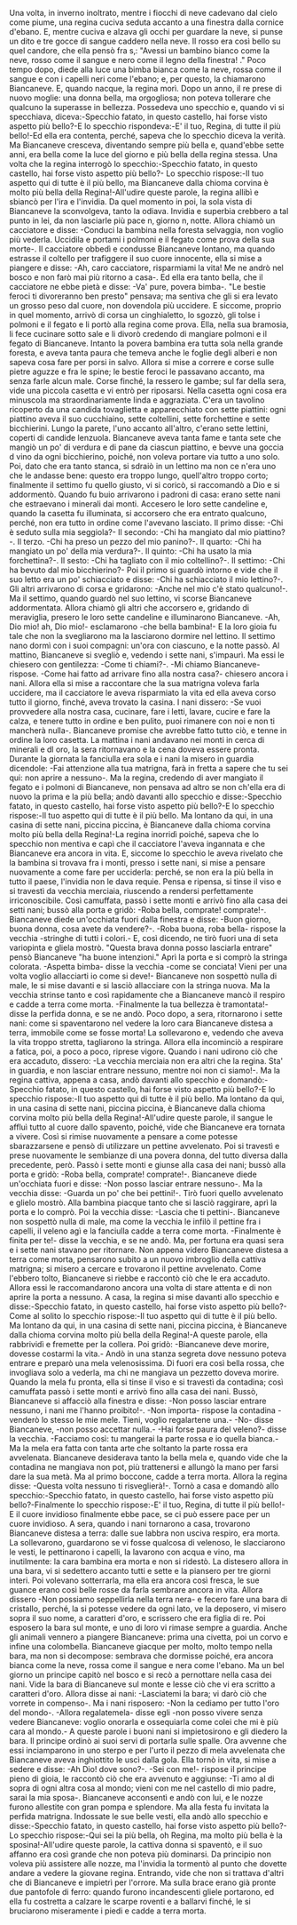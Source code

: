 Una volta, in inverno inoltrato, mentre i fiocchi di neve cadevano dal cielo come piume, una regina cuciva seduta accanto a una finestra dalla cornice d'ebano. E, mentre cuciva e alzava gli occhi per guardare la neve, si punse un dito e tre gocce di sangue caddero nella neve. Il rosso era così bello su quel candore, che ella pensò fra s‚: "Avessi un bambino bianco come la neve, rosso come il sangue e nero come il legno della finestra! ." Poco tempo dopo, diede alla luce una bimba bianca come la neve, rossa come il sangue e con i capelli neri come l'ebano; e, per questo, la chiamarono Biancaneve. E, quando nacque, la regina morì. Dopo un anno, il re prese di nuovo moglie: una donna bella, ma orgogliosa; non poteva tollerare che qualcuno la superasse in bellezza. Possedeva uno specchio e, quando vi si specchiava, diceva:-Specchio fatato, in questo castello, hai forse visto aspetto più bello?-E lo specchio rispondeva:-E' il tuo, Regina, di tutte il più bello!-Ed ella era contenta, perché‚ sapeva che lo specchio diceva la verità. Ma Biancaneve cresceva, diventando sempre più bella e, quand'ebbe sette anni, era bella come la luce del giorno e più bella della regina stessa. Una volta che la regina interrogò lo specchio:-Specchio fatato, in questo castello, hai forse visto aspetto più bello?- Lo specchio rispose:-Il tuo aspetto qui di tutte è il più bello, ma Biancaneve dalla chioma corvina è molto più bella della Regina!-All'udire queste parole, la regina allibì e sbiancò per l'ira e l'invidia. Da quel momento in poi, la sola vista di Biancaneve la sconvolgeva, tanto la odiava. Invidia e superbia crebbero a tal punto in lei, da non lasciarle più pace n‚ giorno n‚ notte. Allora chiamò un cacciatore e disse: -Conduci la bambina nella foresta selvaggia, non voglio più vederla. Uccidila e portami i polmoni e il fegato come prova della sua morte-. Il cacciatore obbedì e condusse Biancaneve lontano, ma quando estrasse il coltello per trafiggere il suo cuore innocente, ella si mise a piangere e disse: -Ah, caro cacciatore, risparmiami la vita! Me ne andrò nel bosco e non farò mai più ritorno a casa-. Ed ella era tanto bella, che il cacciatore ne ebbe pietà e disse: -Va' pure, povera bimba-. "Le bestie feroci ti divoreranno ben presto" pensava; ma sentiva che gli si era levato un grosso peso dal cuore, non dovendola più uccidere. E siccome, proprio in quel momento, arrivò di corsa un cinghialetto, lo sgozzò, gli tolse i polmoni e il fegato e li portò alla regina come prova. Ella, nella sua bramosia, li fece cucinare sotto sale e li divorò credendo di mangiare polmoni e il fegato di Biancaneve. Intanto la povera bambina era tutta sola nella grande foresta, e aveva tanta paura che temeva anche le foglie degli alberi e non sapeva cosa fare per porsi in salvo. Allora si mise a correre e corse sulle pietre aguzze e fra le spine; le bestie feroci le passavano accanto, ma senza farle alcun male. Corse finché‚ la ressero le gambe; sul far della sera, vide una piccola casetta e vi entrò per riposarsi. Nella casetta ogni cosa era minuscola ma straordinariamente linda e aggraziata. C'era un tavolino ricoperto da una candida tovaglietta e apparecchiato con sette piattini: ogni piattino aveva il suo cucchiaino, sette coltellini, sette forchettine e sette bicchierini. Lungo la parete, l'uno accanto all'altro, c'erano sette lettini, coperti di candide lenzuola. Biancaneve aveva tanta fame e tanta sete che mangiò un po' di verdura e di pane da ciascun piattino, e bevve una goccia d vino da ogni bicchierino, poiché‚ non voleva portare via tutto a uno solo. Poi, dato che era tanto stanca, si sdraiò in un lettino ma non ce n'era uno che le andasse bene: questo era troppo lungo, quell'altro troppo corto; finalmente il settimo fu quello giusto, vi si coricò, si raccomandò a Dio e si addormentò. Quando fu buio arrivarono i padroni di casa: erano sette nani che estraevano i minerali dai monti. Accesero le loro sette candeline e, quando la casetta fu illuminata, si accorsero che era entrato qualcuno, perché‚ non era tutto in ordine come l'avevano lasciato. Il primo disse: -Chi è seduto sulla mia seggiola?- Il secondo: -Chi ha mangiato dal mio piattino?-. Il terzo. -Chi ha preso un pezzo del mio panino?-. Il quarto: -Chi ha mangiato un po' della mia verdura?-. Il quinto: -Chi ha usato la mia forchettina?-. Il sesto: -Chi ha tagliato con il mio coltellino?-. Il settimo: -Chi ha bevuto dal mio bicchierino?- Poi il primo si guardò intorno e vide che il suo letto era un po' schiacciato e disse: -Chi ha schiacciato il mio lettino?-. Gli altri arrivarono di corsa e gridarono: -Anche nel mio c'è stato qualcuno!-. Ma il settimo, quando guardò nel suo lettino, vi scorse Biancaneve addormentata. Allora chiamò gli altri che accorsero e, gridando di meraviglia, presero le loro sette candeline e illuminarono Biancaneve. -Ah, Dio mio! ah, Dio mio!- esclamarono -che bella bambina!- E la loro gioia fu tale che non la svegliarono ma la lasciarono dormire nel lettino. Il settimo nano dormì con i suoi compagni: un'ora con ciascuno, e la notte passò. Al mattino, Biancaneve si svegliò e, vedendo i sette nani, s'impaurì. Ma essi le chiesero con gentilezza: -Come ti chiami?-. -Mi chiamo Biancaneve- rispose. -Come hai fatto ad arrivare fino alla nostra casa?- chiesero ancora i nani. Allora ella si mise a raccontare che la sua matrigna voleva farla uccidere, ma il cacciatore le aveva risparmiato la vita ed ella aveva corso tutto il giorno, finché‚ aveva trovato la casina. I nani dissero: -Se vuoi provvedere alla nostra casa, cucinare, fare i letti, lavare, cucire e fare la calza, e tenere tutto in ordine e ben pulito, puoi rimanere con noi e non ti mancherà nulla-. Biancaneve promise che avrebbe fatto tutto ciò, e tenne in ordine la loro casetta. La mattina i nani andavano nei monti in cerca di minerali e dl oro, la sera ritornavano e la cena doveva essere pronta. Durante la giornata la fanciulla era sola e i nani la misero in guardia dicendole: -Fai attenzione alla tua matrigna, farà in fretta a sapere che tu sei qui: non aprire a nessuno-. Ma la regina, credendo di aver mangiato il fegato e i polmoni di Biancaneve, non pensava ad altro se non ch'ella era di nuovo la prima e la più bella; andò davanti allo specchio e disse:-Specchio fatato, in questo castello, hai forse visto aspetto più bello?-E lo specchio rispose:-Il tuo aspetto qui di tutte è il più bello. Ma lontano da qui, in una casina di sette nani, piccina piccina, è Biancaneve dalla chioma corvina molto più bella della Regina!-La regina inorridì poiché‚ sapeva che lo specchio non mentiva e capì che il cacciatore l'aveva ingannata e che Biancaneve era ancora in vita. E, siccome lo specchio le aveva rivelato che la bambina si trovava fra i monti, presso i sette nani, si mise a pensare nuovamente a come fare per ucciderla: perché‚ se non era la più bella in tutto il paese, l'invidia non le dava requie. Pensa e ripensa, si tinse il viso e si travestì da vecchia merciaia, riuscendo a rendersi perfettamente irriconoscibile. Così camuffata, passò i sette monti e arrivò fino alla casa dei setti nani; bussò alla porta e gridò: -Roba bella, comprate! comprate!-. Biancaneve diede un'occhiata fuori dalla finestra e disse: -Buon giorno, buona donna, cosa avete da vendere?-. -Roba buona, roba bella- rispose la vecchia -stringhe di tutti i colori.- E, così dicendo, ne tirò fuori una di seta variopinta e gliela mostrò. "Questa brava donna posso lasciarla entrare" pensò Biancaneve "ha buone intenzioni." Aprì la porta e si comprò la stringa colorata. -Aspetta bimba- disse la vecchia -come se conciata! Vieni per una volta voglio allacciarti io come si deve!- Biancaneve non sospettò nulla di male, le si mise davanti e si lasciò allacciare con la stringa nuova. Ma la vecchia strinse tanto e così rapidamente che a Biancaneve mancò il respiro e cadde a terra come morta. -Finalmente la tua bellezza è tramontata!- disse la perfida donna, e se ne andò. Poco dopo, a sera, ritornarono i sette nani: come si spaventarono nel vedere la loro cara Biancaneve distesa a terra, immobile come se fosse morta! La sollevarono e, vedendo che aveva la vita troppo stretta, tagliarono la stringa. Allora ella incominciò a respirare a fatica, poi, a poco a poco, riprese vigore. Quando i nani udirono ciò che era accaduto, dissero: -La vecchia merciaia non era altri che la regina. Sta' in guardia, e non lasciar entrare nessuno, mentre noi non ci siamo!-. Ma la regina cattiva, appena a casa, andò davanti allo specchio e domandò:-Specchio fatato, in questo castello, hai forse visto aspetto più bello?-E lo specchio rispose:-Il tuo aspetto qui di tutte è il più bello. Ma lontano da qui, in una casina di sette nani, piccina piccina, è Biancaneve dalla chioma corvina molto più bella della Regina!-All'udire queste parole, il sangue le affluì tutto al cuore dallo spavento, poiché‚ vide che Biancaneve era tornata a vivere. Così si rimise nuovamente a pensare a come potesse sbarazzarsene e pensò di utilizzare un pettine avvelenato. Poi si travestì e prese nuovamente le sembianze di una povera donna, del tutto diversa dalla precedente, però. Passò i sette monti e giunse alla casa dei nani; bussò alla porta e gridò: -Roba bella, comprate! comprate!-. Biancaneve diede un'occhiata fuori e disse: -Non posso lasciar entrare nessuno-. Ma la vecchia disse: -Guarda un po' che bei pettini!-. Tirò fuori quello avvelenato e glielo mostrò. Alla bambina piacque tanto che si lasciò raggirare, aprì la porta e lo comprò. Poi la vecchia disse: -Lascia che ti pettini-. Biancaneve non sospettò nulla di male, ma come la vecchia le infilò il pettine fra i capelli, il veleno agì e la fanciulla cadde a terra come morta. -Finalmente è finita per te!- disse la vecchia, e se ne andò. Ma, per fortuna era quasi sera e i sette nani stavano per ritornare. Non appena videro Biancaneve distesa a terra come morta, pensarono subito a un nuovo imbroglio della cattiva matrigna; si misero a cercare e trovarono il pettine avvelenato. Come l'ebbero tolto, Biancaneve si riebbe e raccontò ciò che le era accaduto. Allora essi le raccomandarono ancora una volta di stare attenta e di non aprire la porta a nessuno. A casa, la regina si mise davanti allo specchio e disse:-Specchio fatato, in questo castello, hai forse visto aspetto più bello?-Come al solito lo specchio rispose:-Il tuo aspetto qui di tutte è il più bello. Ma lontano da qui, in una casina di sette nani, piccina piccina, è Biancaneve dalla chioma corvina molto più bella della Regina!-A queste parole, ella rabbrividì e fremette per la collera. Poi gridò: -Biancaneve deve morire, dovesse costarmi la vita.- Andò in una stanza segreta dove nessuno poteva entrare e preparò una mela velenosissima. Di fuori era così bella rossa, che invogliava solo a vederla, ma chi ne mangiava un pezzetto doveva morire. Quando la mela fu pronta, ella si tinse il viso e si travestì da contadina; così camuffata passò i sette monti e arrivò fino alla casa dei nani. Bussò, Biancaneve si affacciò alla finestra e disse: -Non posso lasciar entrare nessuno, i nani me l'hanno proibito!-. -Non importa- rispose la contadina -venderò lo stesso le mie mele. Tieni, voglio regalartene una.- -No- disse Biancaneve, -non posso accettar nulla.- -Hai forse paura del veleno?- disse la vecchia. -Facciamo così: tu mangerai la parte rossa e io quella bianca.- Ma la mela era fatta con tanta arte che soltanto la parte rossa era avvelenata. Biancaneve desiderava tanto la bella mela e, quando vide che la contadina ne mangiava non pot‚ più trattenersi e allungò la mano per farsi dare la sua metà. Ma al primo boccone, cadde a terra morta. Allora la regina disse: -Questa volta nessuno ti risveglierà!-. Tornò a casa e domandò allo specchio:-Specchio fatato, in questo castello, hai forse visto aspetto più bello?-Finalmente lo specchio rispose:-E' il tuo, Regina, di tutte il più bello!-E il cuore invidioso finalmente ebbe pace, se ci può essere pace per un cuore invidioso. A sera, quando i nani tornarono a casa, trovarono Biancaneve distesa a terra: dalle sue labbra non usciva respiro, era morta. La sollevarono, guardarono se vi fosse qualcosa di velenoso, le slacciarono le vesti, le pettinarono i capelli, la lavarono con acqua e vino, ma inutilmente: la cara bambina era morta e non si ridestò. La distesero allora in una bara, vi si sedettero accanto tutti e sette e la piansero per tre giorni interi. Poi volevano sotterrarla, ma ella era ancora così fresca, le sue guance erano così belle rosse da farla sembrare ancora in vita. Allora dissero -Non possiamo seppellirla nella terra nera- e fecero fare una bara di cristallo, perché‚ la si potesse vedere da ogni lato, ve la deposero, vi misero sopra il suo nome, a caratteri d'oro, e scrissero che era figlia di re. Poi esposero la bara sul monte, e uno di loro vi rimase sempre a guardia. Anche gli animali vennero a piangere Biancaneve: prima una civetta, poi un corvo e infine una colombella. Biancaneve giacque per molto, molto tempo nella bara, ma non si decompose: sembrava che dormisse poiché‚ era ancora bianca come la neve, rossa come il sangue e nera come l'ebano. Ma un bel giorno un principe capitò nel bosco e si recò a pernottare nella casa dei nani. Vide la bara di Biancaneve sul monte e lesse ciò che vi era scritto a caratteri d'oro. Allora disse ai nani: -Lasciatemi la bara; vi darò ciò che vorrete in compenso-. Ma i nani risposero: -Non la cediamo per tutto l'oro del mondo-. -Allora regalatemela- disse egli -non posso vivere senza vedere Biancaneve: voglio onorarla e ossequiarla come colei che mi è più cara al mondo.- A queste parole i buoni nani si impietosirono e gli diedero la bara. Il principe ordinò ai suoi servi di portarla sulle spalle. Ora avvenne che essi inciamparono in uno sterpo e per l'urto il pezzo di mela avvelenata che Biancaneve aveva inghiottito le uscì dalla gola. Ella tornò in vita, si mise a sedere e disse: -Ah Dio! dove sono?-. -Sei con me!- rispose il principe pieno di gioia, le raccontò ciò che era avvenuto e aggiunse: -Ti amo al di sopra di ogni altra cosa al mondo; vieni con me nel castello di mio padre, sarai la mia sposa-. Biancaneve acconsentì e andò con lui, e le nozze furono allestite con gran pompa e splendore. Ma alla festa fu invitata la perfida matrigna.
Indossate le sue belle vesti, ella andò allo specchio e disse:-Specchio fatato, in questo castello, hai forse visto aspetto più bello?-Lo specchio rispose:-Qui sei la più bella, oh Regina, ma molto più bella è la sposina!-All'udire queste parole, la cattiva donna si spaventò, e il suo affanno era così grande che non poteva più dominarsi. Da principio non voleva più assistere alle nozze, ma l'invidia la tormentò al punto che dovette andare a vedere la giovane regina. Entrando, vide che non si trattava d'altri che di Biancaneve e impietrì per l'orrore. Ma sulla brace erano già pronte due pantofole di ferro: quando furono incandescenti gliele portarono, ed ella fu costretta a calzare le scarpe roventi e a ballarvi finché‚ le si bruciarono miseramente i piedi e cadde a terra morta.